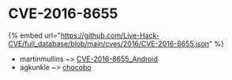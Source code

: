 # CVE-2016-8655
{% embed url="https://github.com/Live-Hack-CVE/full_database/blob/main/cves/2016/CVE-2016-8655.json" %}

* martinmullins ~> [CVE-2016-8655_Android](https://www.alice-snow.ru/2016/database/cve-2016-8655/cve-2016-8655_android-martinmullins)
* agkunkle ~> [chocobo](https://www.alice-snow.ru/2016/database/cve-2016-8655/chocobo-agkunkle)